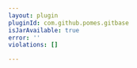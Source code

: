 ```yaml
---
layout: plugin
pluginId: com.github.pomes.gitbase
isJarAvailable: true
error: ''
violations: []

---
```

